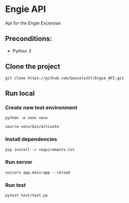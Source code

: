 # Engie API

Api for the Engie Excersise

## Preconditions:

- Python 3

## Clone the project

```
git clone https://github.com/GonzaloJCY/Engie_API.git
```

## Run local

### Create new test environment

```
python -m venv venv

source venv/bin/activate
```

### Install dependencies

```
pip install -r requirements.txt
```

### Run server

```
uvicorn app.main:app --reload
```

### Run test

```
pytest test/test.py
```
